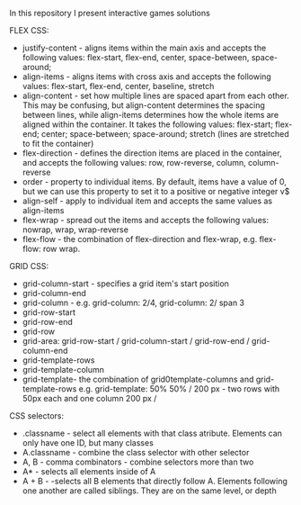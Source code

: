 In this repository I present interactive games solutions

FLEX CSS:

- justify-content - aligns items within the main axis and
accepts the following values: flex-start, flex-end, center,
space-between, space-around;
- align-items - aligns items with cross axis and accepts 
the following values: flex-start, flex-end, center, baseline,
stretch
- align-content - set how multiple lines are spaced apart from
each other. This may be confusing, but align-content determines
the spacing between lines, while align-items determines how
the whole items are aligned within the container. It takes the
following values: flex-start; flex-end; center; space-between;
space-around; stretch (lines are stretched to fit the container)
- flex-direction - defines the direction items are placed 
in the container, and accepts the following values:
row, row-reverse, column, column-reverse
- order - property to individual items. By default, items have a value
of 0, but we can use this property to set it to a positive or negative integer v$
- align-self - apply to individual item and accepts the same values 
as align-items
- flex-wrap - spread out the items and accepts the following
values: nowrap, wrap, wrap-reverse
- flex-flow - the combination of flex-direction and flex-wrap, e.g.
flex-flow: row wrap.

GRID CSS:
- grid-column-start - specifies a grid item's start position
- grid-column-end
- grid-column - e.g. grid-column: 2/4, grid-column: 2/ span 3 
- grid-row-start
- grid-row-end
- grid-row
- grid-area: grid-row-start / grid-column-start / grid-row-end / grid-column-end
- grid-template-rows
- grid-template-column
- grid-template- the combination of grid0template-columns and grid-template-rows
e.g. grid-template: 50% 50% / 200 px - two rows with 50px each and one column 200 px
/

CSS selectors:
- .classname - select all elements with that class atribute. Elements can only have one ID, but many classes
- A.classname - combine the class selector with other selector
- A, B - comma combinators - combine selectors more than two
- A* - selects all elements inside of A
- A + B - -selects all B elements that directly follow A. Elements following one another are called siblings. They are on the same level, or depth

